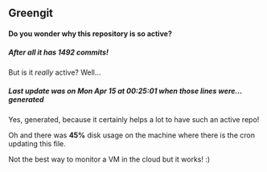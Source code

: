 ## Greengit

#### Do you wonder why this repository is so active?

##### After all it has 1492 commits!

But is it *really* active? Well...

##### Last update was on Mon Apr 15 at 00:25:01 when those lines were... generated

Yes, generated, because it certainly helps a lot to have such an active repo!

Oh and there was **45%** disk usage on the machine
where there is the cron updating this file.

Not the best way to monitor a VM in the cloud but it works! :)
